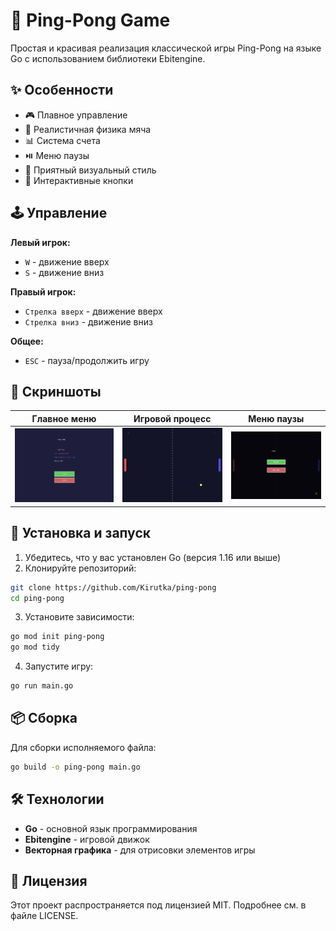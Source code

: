 # 🏓 Ping-Pong Game

Простая и красивая реализация классической игры Ping-Pong на языке Go с использованием библиотеки Ebitengine.

## ✨ Особенности

- 🎮 Плавное управление
- 🎯 Реалистичная физика мяча
- 📊 Система счета
- ⏯️ Меню паузы
- 🎨 Приятный визуальный стиль
- 🔄 Интерактивные кнопки

## 🕹️ Управление

**Левый игрок:**

- `W` - движение вверх
- `S` - движение вниз

**Правый игрок:**

- `Стрелка вверх` - движение вверх
- `Стрелка вниз` - движение вниз

**Общее:**

- `ESC` - пауза/продолжить игру

## 📸 Скриншоты

| Главное меню             | Игровой процесс         | Меню паузы                |
| ------------------------ | ----------------------- | ------------------------- |
| ![Меню](/image/menu.png) | ![Игра](image/play.png) | ![Пауза](image/pause.png) |

## 🚀 Установка и запуск

1. Убедитесь, что у вас установлен Go (версия 1.16 или выше)
2. Клонируйте репозиторий:

```bash
git clone https://github.com/Kirutka/ping-pong
cd ping-pong
```

3. Установите зависимости:

```bash
go mod init ping-pong
go mod tidy
```

4. Запустите игру:

```bash
go run main.go
```

## 📦 Сборка

Для сборки исполняемого файла:

```bash
go build -o ping-pong main.go
```

## 🛠 Технологии

- **Go** - основной язык программирования
- **Ebitengine** - игровой движок
- **Векторная графика** - для отрисовки элементов игры

## 📄 Лицензия

Этот проект распространяется под лицензией MIT. Подробнее см. в файле LICENSE.

